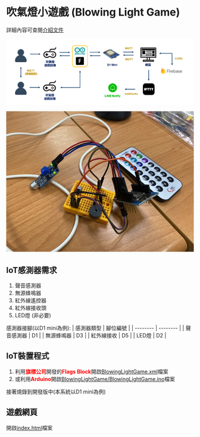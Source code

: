 # 吹氣燈小遊戲 (Blowing Light Game)

詳細內容可查閱<a href="assets/物聯網技術期末專題 - 吹氣燈遊戲(成果報告).pdf" download>介紹文件</a>

![系統架構圖](assets/系統架構圖.png)

![裝置實體展示圖](assets/裝置.jpg)

## IoT感測器需求
1. 聲音感測器
2. 無源蜂鳴器
3. 紅外線遙控器
4. 紅外線接收頭
5. LED燈 (非必要)

感測器接腳(以D1 mini為例):
| 感測器類型 | 腳位編號 |
| -------- | -------- |
| 聲音感測器 | D1 |
| 無源蜂鳴器 | D3 |
| 紅外線接收 | D5 |
| LED燈 | D2 |

## IoT裝置程式
1. 利用<font color="#FF0000" style="font-weight: bold;">旗標公司</font>開發的<font color="#FF0000" style="font-weight: bold;">Flags Block</font>開啟[BlowingLightGame.xml](https://github.com/zhiao777774/BlowingLightGame/blob/master/BlowingLightGame.xml)檔案
2. 或利用<font color="#FF0000" style="font-weight: bold;">Arduino</font>開啟[BlowingLightGame/BlowingLightGame.ino](https://github.com/zhiao777774/BlowingLightGame/blob/master/BlowingLightGame/BlowingLightGame.ino)檔案

接著燒錄到開發版中(本系統以D1 mini為例)

## 遊戲網頁
開啟[index.html](https://github.com/zhiao777774/BlowingLightGame/blob/master/index.html)檔案